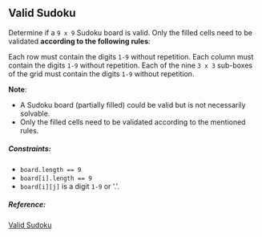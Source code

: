 ## Valid Sudoku

Determine if a `9 x 9` Sudoku board is valid. Only the filled cells need to be validated **according to the following rules**:

Each row must contain the digits `1-9` without repetition.
Each column must contain the digits `1-9` without repetition.
Each of the nine `3 x 3` sub-boxes of the grid must contain the digits `1-9` without repetition.

**Note**:
- A Sudoku board (partially filled) could be valid but is not necessarily solvable.
- Only the filled cells need to be validated according to the mentioned rules.

##### Constraints:

- `board.length == 9`
- `board[i].length == 9`
- `board[i][j]` is a digit `1-9` or '.'.

##### Reference:
[Valid Sudoku](https://leetcode.com/problems/valid-sudoku/)
